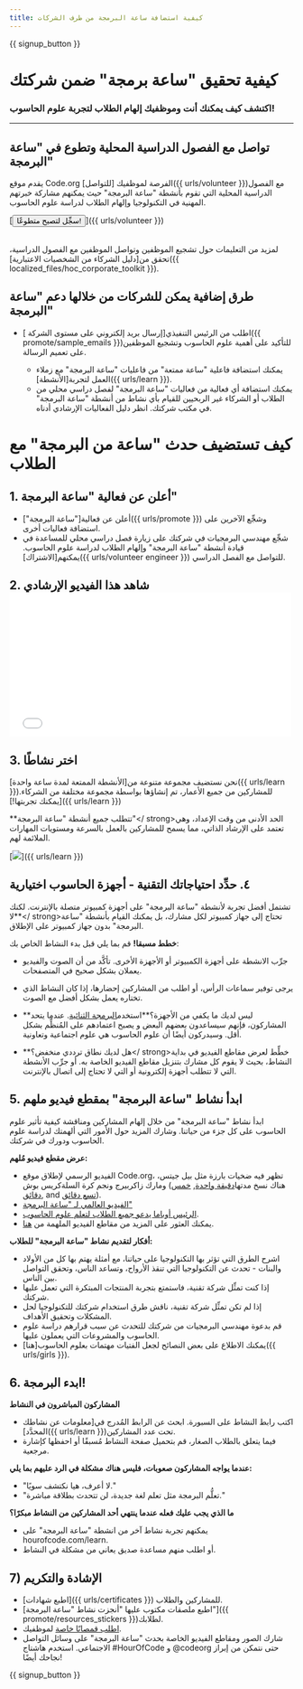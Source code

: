 ```yaml
---
title: كيفية استضافة ساعة البرمجة من طرف الشركات
---
```


{{ signup_button }}

# كيفية تحقيق "ساعة برمجة" ضمن شركتك

### اكتشف كيف يمكنك أنت وموظفيك إلهام الطلاب لتجربة علوم الحاسوب!

* * *

## تواصل مع الفصول الدراسية المحلية وتطوع في "ساعة البرمجة"

يقدم موقع Code.org الفرصة لموظفيك [للتواصل]({{ urls/volunteer }})مع الفصول الدراسية المحلية التي تقوم بأنشطة "ساعة البرمجة" حيث يمكنهم مشاركة خبرتهم المهنية في التكنولوجيا وإلهام الطلاب لدراسة علوم الحاسوب.

[<button>سجِّل لتصبح متطوعًا!</button>]({{ urls/volunteer }}) <br /> <br />

لمزيد من التعليمات حول تشجيع الموظفين وتواصل الموظفين مع الفصول الدراسية، تحقق من[دليل الشركاء من الشخصيات الاعتبارية]({{ localized_files/hoc_corporate_toolkit }}).

## طرق إضافية يمكن للشركات من خلالها دعم "ساعة البرمجة"

- اطلب من الرئيس التنفيذي[إرسال بريد إلكتروني على مستوى الشركة ]({{ promote/sample_emails }})للتأكيد على أهمية علوم الحاسوب وتشجيع الموظفين على تعميم الرسالة.</li> 
    
    - يمكنك استضافة فاعلية "ساعة ممتعة" من فاعليات "ساعة البرمجة" مع زملاء العمل لتجربة[الأنشطة]({{ urls/learn }}).
    - يمكنك استضافة أي فعالية من فعاليات "ساعة البرمجة" لفصل دراسي محلي من الطلاب أو الشركاء غير الربحيين للقيام بأي نشاط من أنشطة "ساعة البرمجة" في مكتب شركتك. انظر دليل الفعاليات الإرشادي أدناه.</ul> 
    
    # كيف تستضيف حدث "ساعة من البرمجة" مع الطلاب
    
    ## 1. أعلن عن فعالية "ساعة البرمجة"
    
    - أعلن عن فعالية["ساعة البرمجة"]({{ urls/promote }}) وشجِّع الآخرين على استضافة فعاليات أخرى.
    - شجِّع مهندسي البرمجيات في شركتك على زيارة فصل دراسي محلي للمساعدة في قيادة أنشطة "ساعة البرمجة" وإلهام الطلاب لدراسة علوم الحاسوب. يمكنهم[الاشتراك]({{ urls/volunteer engineer }}) للتواصل مع الفصل الدراسي.
    
    ## 2. شاهد هذا الفيديو الإرشادي <iframe width="500" height="255" src="//www.youtube.com/embed/SrnvvWDm73k" frameborder="0" allowfullscreen mark="crwd-mark"></iframe> 
    
    ## 3. اختر نشاطًا
    
    نحن نستضيف مجموعة متنوعة من[الأنشطة الممتعة لمدة ساعة واحدة]({{ urls/learn }})للمشاركين من جميع الأعمار، تم إنشاؤها بواسطة مجموعة مختلفة من الشركاء.[يمكنك تجربتها!]({{ urls/learn }})
    
    **تتطلب جميع أنشطة "ساعة البرمجة"</ strong>الحد الأدنى من وقت الإعداد، وهي تعتمد على الإرشاد الذاتي، مما يسمح للمشاركين بالعمل بالسرعة ومستويات المهارات الملائمة لهم.</p> 
    
    [![](/images/fit-700/tutorials.png)]({{ urls/learn }})
    
    ## ٤. حدِّد احتياجاتك التقنية - أجهزة الحاسوب اختيارية
    
    تشتمل أفضل تجربة لأنشطة "ساعة البرمجة" على أجهزة كمبيوتر متصلة بالإنترنت. لكنك **لا</ strong>تحتاج إلى جهاز كمبيوتر لكل مشارك، بل يمكنك القيام بأنشطة "ساعة البرمجة" بدون جهاز كمبيوتر على الإطلاق.</p> 
    
    **خطط مسبقا!** قم بما يلي قبل بدء النشاط الخاص بك:
    
    - جرِّب الانشطة على أجهزة الكمبيوتر أو الأجهزة الأخرى. تأكَّد من أن الصوت والفيديو يعملان بشكل صحيح في المتصفحات.
    - يرجى توفير سماعات الرأس، أو اطلب من المشاركين إحضارها، إذا كان النشاط الذي تختاره يعمل بشكل أفضل مع الصوت.
    - **ليس لديك ما يكفي من الأجهزة؟**استخدم[البرمجة الثنائية](https://www.youtube.com/watch?v=vgkahOzFH2Q). عندما يتحد المشاركون، فإنهم سيساعدون بعضهم البعض و يصبح اعتمادهم على المُنظِّم بشكل أقل. وسيدركون أيضًا أن علوم الحاسوب هي علوم اجتماعية وتعاونية.
    - **هل لديك نطاق ترددي منخفض؟</ strong>خطِّط لعرض مقاطع الفيديو في بداية النشاط، بحيث لا يقوم كل مشارك بتنزيل مقاطع الفيديو الخاصة به. أو جرِّب الأنشطة التي لا تتطلب أجهزة إلكترونية أو التي لا تحتاج إلى اتصال بالإنترنت.</li> </ul> 
        
        ## 5. ابدأ نشاط "ساعة البرمجة" بمقطع فيديو ملهم
        
        ابدأ نشاط "ساعة البرمجة" من خلال إلهام المشاركين ومناقشة كيفية تأثير علوم الحاسوب على كل جزء من حياتنا. وشارك المزيد حول الأمور التي ألهمتك لدراسة علوم الحاسوب ودورك في شركتك.
        
        **عرض مقطع فيديو مُلهم:**
        
        - الفيديو الرسمي لإطلاق موقع Code.org، تظهر فيه ضخيات بارزة مثل بيل جيتس، ومارك زاكربيرج ونجم كرة السلةكريس بوش (هناك نسخ مدتها[دقيقة واحدة](https://www.youtube.com/watch?v=qYZF6oIZtfc), [خمس دقائق](https://www.youtube.com/watch?v=nKIu9yen5nc), and [تسع دقائق](https://www.youtube.com/watch?v=dU1xS07N-FA)).
        - [الفيديو العالمي لـ "ساعة البرمجة"](https://www.youtube.com/watch?v=KsOIlDT145A)
        - [الرئيس أوباما يدعو جميع الطلاب لتعلم علوم الحاسوب](https://www.youtube.com/watch?v=6XvmhE1J9PY).
        - يمكنك العثور على المزيد من مقاطع الفيديو الملهمة من [هنا](https://www.youtube.com/playlist?list=PLzdnOPI1iJNfpD8i4Sx7U0y2MccnrNZuP).
        
        **أفكار لتقديم نشاط "ساعة البرمجة" للطلاب:**
        
        - اشرح الطرق التي تؤثر بها التكنولوجيا على حياتنا، مع أمثلة يهتم بها كل من الأولاد والبنات - تحدث عن التكنولوجيا التي تنقذ الأرواح، وتساعد الناس، وتحقق التواصل بين الناس.
        - إذا كنت تمثِّل شركة تقنية، فاستمتع بتجربة المنتجات المبتكرة التي تعمل عليها شركتك.
        - إذا لم تكن تمثِّل شركة تقنية، ناقش طرق استخدام شركتك للتكنولوجيا لحل المشكلات وتحقيق الأهداف.
        - قم بدعوة مهندسي البرمجيات من شركتك للتحدث عن سبب قرارهم دراسة علوم الحاسوب والمشروعات التي يعملون عليها.
        - يمكنك الاطلاع على بعض النصائح لجعل الفتيات مهتمات بعلوم الحاسوب[هنا]({{ urls/girls }}).
        
        ## 6. ابدء البرمجة!
        
        **المشاركون المباشرون في النشاط**
        
        - اكتب رابط النشاط على السبورة. ابحث عن الرابط المُدرج في[معلومات عن نشاطك المحدَّد]({{ urls/learn }})تحت عدد المشاركين.
        - فيما يتعلق بالطلاب الصغار، قم بتحميل صفحة النشاط مُسبقًا أو احفظها كإشارة مرجعية.
        
        **عندما يواجه المشاركون صعوبات، فليس هناك مشكلة في الرد عليهم بما يلي:**
        
        - "لا أعرف، هيا نكتشف سويًا."
        - "تعلُّم البرمجة مثل تعلم لغة جديدة، لن تتحدث بطلاقة مباشرة."
        
        **ما الذي يجب عليك فعله عندما ينتهي أحد المشاركين من النشاط مبكرًا؟**
        
        - يمكنهم تجربة نشاط آخر من انشطة "ساعة البرمجة" على hourofcode.com/learn.
        - أو اطلب منهم مساعدة صديق يعاني من مشكلة في النشاط.
        
        ## 7) الإشادة والتكريم
        
        - [اطبع شهادات]({{ urls/certificates }}) للمشاركين والطلاب.
        - [اطبع ملصقات مكتوب عليها "أنجزت نشاط "ساعة البرمجة"]({{ promote/resources_stickers }})لطلابك.
        - [اطلب قمصانًا خاصة](http://blog.code.org/post/132608499493/hour-of-code-shirts-and-more) لموظفيك.
        - شارك الصور ومقاطع الفيديو الخاصة بحدث "ساعة البرمجة" على وسائل التواصل الاجتماعي. استخدم هاشتاج #HourOfCode و @codeorg حتى نتمكن من إبراز نجاحك أيضًا!
        
        {{ signup_button }}